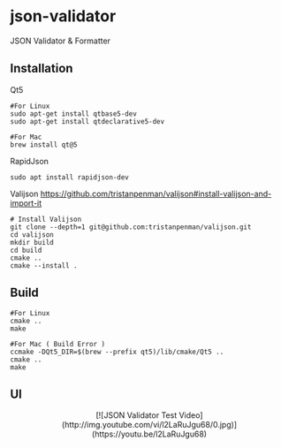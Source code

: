 # json-validator

JSON Validator &amp; Formatter

## Installation

Qt5

```
#For Linux
sudo apt-get install qtbase5-dev
sudo apt-get install qtdeclarative5-dev

#For Mac
brew install qt@5

```

RapidJson

```
sudo apt install rapidjson-dev
```

Valijson
https://github.com/tristanpenman/valijson#install-valijson-and-import-it

```
# Install Valijson
git clone --depth=1 git@github.com:tristanpenman/valijson.git
cd valijson
mkdir build
cd build
cmake ..
cmake --install .
```

## Build

```
#For Linux
cmake ..
make

#For Mac ( Build Error )
ccmake -DQt5_DIR=$(brew --prefix qt5)/lib/cmake/Qt5 ..
cmake ..
make
```

## UI

<p align="center">
  [![JSON Validator Test Video](http://img.youtube.com/vi/l2LaRuJgu68/0.jpg)](https://youtu.be/l2LaRuJgu68) 
</p>

